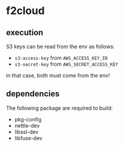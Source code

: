 # f2cloud

## execution
S3 keys can be read from the env as follows:
 * `s3-access-key` from `AWS_ACCESS_KEY_ID`
 * `s3-secret-key` from `AWS_SECRET_ACCESS_KEY`

 in that case, both must come from the env!

## dependencies
The following package are required to build:
 * pkg-config
 * nettle-dev
 * libssl-dev
 * libfuse-dev